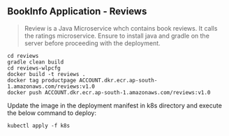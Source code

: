 ## BookInfo Application - Reviews
> Review is a Java Microservice whch contains book reviews. It calls the ratings microservice.
Ensure to install java and gradle on the server before proceeding with the deployment.
```
cd reviews
gradle clean build
cd reviews-wlpcfg
docker build -t reviews .
docker tag productpage ACCOUNT.dkr.ecr.ap-south-1.amazonaws.com/reviews:v1.0
docker push ACCOUNT.dkr.ecr.ap-south-1.amazonaws.com/reviews:v1.0
```
Update the image in the deployment manifest in k8s directory and execute the below command to deploy:
```
kubectl apply -f k8s
```
